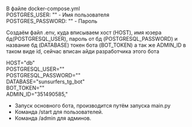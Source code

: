 В файле docker-compose.yml  
POSTGRES_USER: "" - Имя пользователя  
POSTGRES_PASSWORD: "" - Пароль  
  
Создаём файл .env, куда вписываем хост (HOST), имя юзера бд(POSTGRESQL_USER), пароль от бд (POSTGRESQL_PASSWORD) и название бд (DATABASE) токен бота (BOT_TOKEN) а так же ADMIN_ID в таком виде id, сейчас вписан айди разработчика этого бота  
  
HOST="db"  
POSTGRESQL_USER=""  
POSTGRESQL_PASSWORD=""  
DATABASE="sunsurfers_tg_bot"  
BOT_TOKEN=""  
ADMIN_ID="351490585,"  
  
- Запуск основного бота, производится путём запуска main.py  
- Команда /start для пользователей.  
- Команда /admin для админов.  
  

